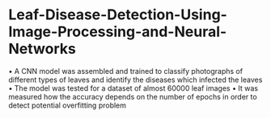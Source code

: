 # Leaf-Disease-Detection-Using-Image-Processing-and-Neural-Networks
• A CNN model was assembled and trained to classify photographs of different types of leaves and identify the diseases which infected the leaves • The model was tested for a dataset of almost 60000 leaf images • It was measured how the accuracy depends on the number of epochs in order to detect potential overfitting problem

